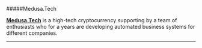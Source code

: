 #####Medusa.Tech

**[Medusa.Tech](https://medusa.tech)** is a high-tech cryptocurrency supporting by a team of enthusiasts who for а years are developing automated business systems for different companies. 
___


